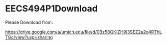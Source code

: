 # EECS494P1Download

Please Download from:

https://drive.google.com/a/umich.edu/file/d/0Bz58QKiZH9l3SEZ2a2o4RThLTGc/view?usp=sharing
